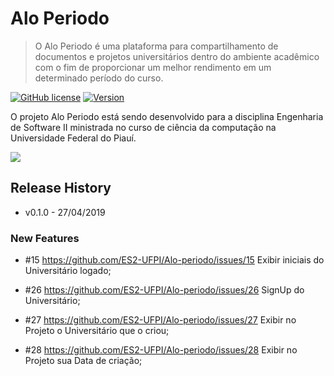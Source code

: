 # Alo Periodo
> O Alo Periodo é uma plataforma para compartilhamento de documentos e projetos universitários dentro do ambiente acadêmico com o fim de proporcionar um melhor rendimento em um determinado período do curso.

[![GitHub license](https://img.shields.io/badge/license-MIT-blue.svg)]()
[![Version](https://img.shields.io/badge/Version-1.0-blue.svg)]()

O projeto Alo Periodo está sendo desenvolvido para a disciplina Engenharia de Software II ministrada no curso de ciência da computação na Universidade Federal do Piauí.

![](header.png)


## Release History

* v0.1.0 - 27/04/2019

### New Features

* #15 https://github.com/ES2-UFPI/Alo-periodo/issues/15 Exibir iniciais do Universitário logado;

* #26 https://github.com/ES2-UFPI/Alo-periodo/issues/26 SignUp do Universitário;

* #27 https://github.com/ES2-UFPI/Alo-periodo/issues/27 Exibir no Projeto o Universitário que o criou;

* #28 https://github.com/ES2-UFPI/Alo-periodo/issues/28 Exibir no Projeto sua Data de criação;


<!-- Markdown link & img dfn's -->
[wiki]: https://github.com/ES2-UFPI/Alo-periodo/wiki
